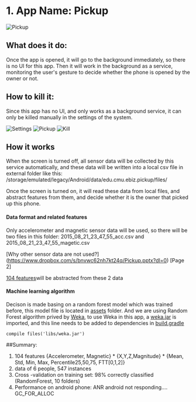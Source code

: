 # 1. App Name: Pickup 
![Pickup](https://raw.githubusercontent.com/miworking/XFactor_PickupRecognition/master/app/src/main/res/mipmap-xhdpi/ic_launcher.png)

## What does it do:
Once the app is opened, it will go to the background immediately, so there is no UI for this app.
Then it will work in the background as a service, monitoring the user's gesture to decide whether the phone is opened by the owner or not.


## How to kill it:
 Since this app has no UI, and only works as a background service, it can only be killed manually in the settings of the system.
 
 ![Settings](https://lh4.googleusercontent.com/DGbT7aMeklh3Kn6Aj3HtO56_wCn2o7ovyYU7ZGLsUVUcNKTYjPEjhULFSYfioYmJnUsOkKmpbpMUh7U=w1000-h398-rw)
![Pickup](https://lh3.googleusercontent.com/FUaJlwOMH3q72a0aJRSn2tNsLKyhA8YvXzwsq14-ubm2TZAZO-NsmGeKkyzDb-ERfW-BFxJg8Evix-M=w1000-h398-rw)
![Kill](https://lh5.googleusercontent.com/USqPWuuFbBb-VnK4VJbg47UR4HUTKxirfc79NFk7-p0W-2bF7kmpggjR2JlyRB1bSOxTn78CIg9QDvQ=w1000-h398-rw)

## How it works
When the screen is turned off, all sensor data will be collected by this service automatically, and these data will be written into a local csv file in external folder like this: /storage/emulated/legacy/Android/data/edu.cmu.ebiz.pickup/files/


Once the screen is turned on, it will read these data from local files, and abstract features from them, and decide whether it is the owner that picked up this phone. 

#### Data format and related features
Only accelerometer and magnetic sensor data will be used, so there will be two files in this folder: 2015_08_21_23_47_55_acc.csv and 2015_08_21_23_47_55_magetic.csv 

[Why other sensor data are not used?] 
(https://www.dropbox.com/s/bnvwc62nh7kt24q/Pickup.pptx?dl=0) [Page 2]

[104 features](https://www.dropbox.com/s/bnvwc62nh7kt24q/Pickup.pptx?dl=0)will be abstracted from these 2 data





#### Machine learning algorithm 
Decison is made basing on a random forest model which was trained before, this model file is located in [assets](https://github.com/miworking/XFactor_PickupRecognition/tree/master/app/src/main/assets) folder. And we are using Random Forest algorithm prived by [Weka](https://www.google.com/url?sa=t&rct=j&q=&esrc=s&source=web&cd=1&ved=0CB8QFjAAahUKEwjusbKs5bvHAhXKez4KHb80D3M&url=http%3A%2F%2Fwww.cs.waikato.ac.nz%2Fml%2Fweka%2F&ei=VvLXVe6uL8r3-QG_6byYBw&usg=AFQjCNEPpma7O48lI77yyDpwoLXe7vLqHQ&sig2=nmy5t8rpWRtkwt_DOQBD9g&cad=rjt), to use Weka in this app, a [weka.jar](https://github.com/miworking/XFactor_PickupRecognition/blob/master/app/libs/weka.jar) is imported, and this line needs to be added to dependencies in [build.gradle](https://github.com/miworking/XFactor_PickupRecognition/blob/master/app/build.gradle#L27)

`compile files('libs/weka.jar')`






##Summary:
 
1. 104 features
{Accelerometer, Magnetic} * {X,Y,Z,Magnitude} * {Mean, Std, Min, Max, Percentile25,50,75, FTT[0,1,2]}
2. data of 6 people, 547 instances
3. Cross -validation on training set: 98% correctly classified (RandomForest, 10 folders)
4. Performance on android phone: ANR android not responding....  GC_FOR_ALLOC 
 
